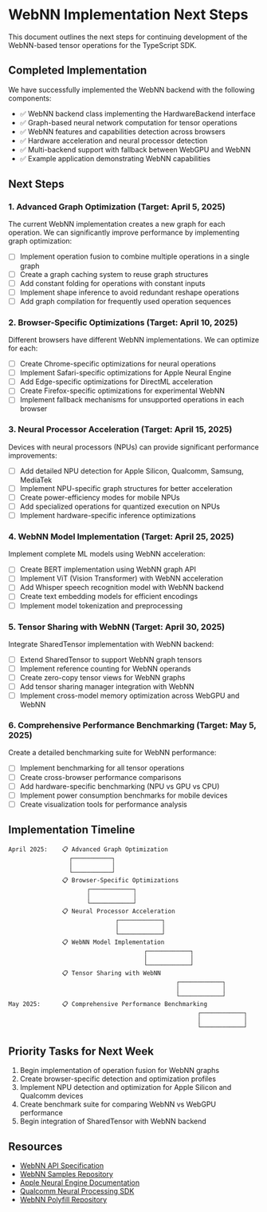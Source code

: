 # WebNN Implementation Next Steps

This document outlines the next steps for continuing development of the WebNN-based tensor operations for the TypeScript SDK.

## Completed Implementation

We have successfully implemented the WebNN backend with the following components:

- ✅ WebNN backend class implementing the HardwareBackend interface
- ✅ Graph-based neural network computation for tensor operations
- ✅ WebNN features and capabilities detection across browsers
- ✅ Hardware acceleration and neural processor detection
- ✅ Multi-backend support with fallback between WebGPU and WebNN
- ✅ Example application demonstrating WebNN capabilities

## Next Steps

### 1. Advanced Graph Optimization (Target: April 5, 2025)

The current WebNN implementation creates a new graph for each operation. We can significantly improve performance by implementing graph optimization:

- [ ] Implement operation fusion to combine multiple operations in a single graph
- [ ] Create a graph caching system to reuse graph structures
- [ ] Add constant folding for operations with constant inputs
- [ ] Implement shape inference to avoid redundant reshape operations
- [ ] Add graph compilation for frequently used operation sequences

### 2. Browser-Specific Optimizations (Target: April 10, 2025)

Different browsers have different WebNN implementations. We can optimize for each:

- [ ] Create Chrome-specific optimizations for neural operations
- [ ] Implement Safari-specific optimizations for Apple Neural Engine
- [ ] Add Edge-specific optimizations for DirectML acceleration
- [ ] Create Firefox-specific optimizations for experimental WebNN
- [ ] Implement fallback mechanisms for unsupported operations in each browser

### 3. Neural Processor Acceleration (Target: April 15, 2025)

Devices with neural processors (NPUs) can provide significant performance improvements:

- [ ] Add detailed NPU detection for Apple Silicon, Qualcomm, Samsung, MediaTek
- [ ] Implement NPU-specific graph structures for better acceleration
- [ ] Create power-efficiency modes for mobile NPUs
- [ ] Add specialized operations for quantized execution on NPUs
- [ ] Implement hardware-specific inference optimizations

### 4. WebNN Model Implementation (Target: April 25, 2025)

Implement complete ML models using WebNN acceleration:

- [ ] Create BERT implementation using WebNN graph API
- [ ] Implement ViT (Vision Transformer) with WebNN acceleration
- [ ] Add Whisper speech recognition model with WebNN backend
- [ ] Create text embedding models for efficient encodings
- [ ] Implement model tokenization and preprocessing

### 5. Tensor Sharing with WebNN (Target: April 30, 2025)

Integrate SharedTensor implementation with WebNN backend:

- [ ] Extend SharedTensor to support WebNN graph tensors
- [ ] Implement reference counting for WebNN operands
- [ ] Create zero-copy tensor views for WebNN graphs
- [ ] Add tensor sharing manager integration with WebNN
- [ ] Implement cross-model memory optimization across WebGPU and WebNN

### 6. Comprehensive Performance Benchmarking (Target: May 5, 2025)

Create a detailed benchmarking suite for WebNN performance:

- [ ] Implement benchmarking for all tensor operations
- [ ] Create cross-browser performance comparisons
- [ ] Add hardware-specific benchmarking (NPU vs GPU vs CPU)
- [ ] Implement power consumption benchmarks for mobile devices
- [ ] Create visualization tools for performance analysis

## Implementation Timeline

```
April 2025:    📋 Advanced Graph Optimization
                 ┌───────────┐
                 │           │
                 └───────────┘
               📋 Browser-Specific Optimizations
                      ┌────────────┐
                      │            │
                      └────────────┘
               📋 Neural Processor Acceleration
                              ┌────────────┐
                              │            │
                              └────────────┘
               📋 WebNN Model Implementation
                                      ┌────────────┐
                                      │            │
                                      └────────────┘
               📋 Tensor Sharing with WebNN
                                               ┌────────────┐
                                               │            │
                                               └────────────┘
May 2025:      📋 Comprehensive Performance Benchmarking
                                                     ┌────────────┐
                                                     │            │
                                                     └────────────┘
```

## Priority Tasks for Next Week

1. Begin implementation of operation fusion for WebNN graphs
2. Create browser-specific detection and optimization profiles
3. Implement NPU detection and optimization for Apple Silicon and Qualcomm devices
4. Create benchmark suite for comparing WebNN vs WebGPU performance
5. Begin integration of SharedTensor with WebNN backend

## Resources

- [WebNN API Specification](https://www.w3.org/TR/webnn/)
- [WebNN Samples Repository](https://webmachinelearning.github.io/webnn-samples/)
- [Apple Neural Engine Documentation](https://developer.apple.com/documentation/mlcompute)
- [Qualcomm Neural Processing SDK](https://developer.qualcomm.com/software/qualcomm-neural-processing-sdk)
- [WebNN Polyfill Repository](https://github.com/webmachinelearning/webnn-polyfill)